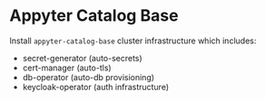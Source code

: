 # Appyter Catalog Base

Install `appyter-catalog-base` cluster infrastructure which includes:
- secret-generator (auto-secrets)
- cert-manager (auto-tls)
- db-operator (auto-db provisioning)
- keycloak-operator (auth infrastructure)
